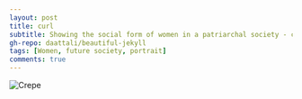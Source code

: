```yaml
---
layout: post
title: curl
subtitle: Showing the social form of women in a patriarchal society - curly, helpless, and coerced by male desires.
gh-repo: daattali/beautiful-jekyll
tags: [Women, future society, portrait]
comments: true
---
```


![Crepe](https://s3-media3.fl.yelpcdn.com/bphoto/cQ1Yoa75m2yUFFbY2xwuqw/348s.jpg)
